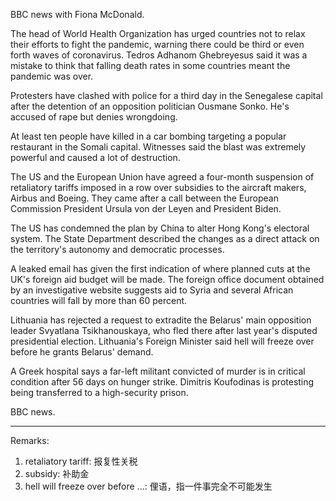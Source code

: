 BBC news with Fiona McDonald.

The head of World Health Organization has urged countries not to relax their efforts to fight the pandemic, warning there could be third or even forth waves of coronavirus. Tedros Adhanom Ghebreyesus said it was a mistake to think that falling death rates in some countries meant the pandemic was over.

Protesters have clashed with police for a third day in the Senegalese capital after the detention of an opposition politician Ousmane Sonko. He's accused of rape but denies wrongdoing.

At least ten people have killed in a car bombing targeting a popular restaurant in the Somali capital. Witnesses said the blast was extremely powerful and caused a lot of destruction.  

The US and the European Union have agreed a four-month suspension of retaliatory tariffs imposed in a row over subsidies to the aircraft makers, Airbus and Boeing. They came after a call between the European Commission President Ursula von der Leyen and President Biden.

The US has condemned the plan by China to alter Hong Kong's electoral system. The State Department described the changes as a direct attack on the territory's autonomy and democratic processes.

A leaked email has given the first indication of where planned cuts at the UK's foreign aid budget will be made. The foreign office document obtained by an investigative website suggests aid to Syria and several African countries will fall by more than 60 percent.

Lithuania has rejected a request to extradite the Belarus' main opposition leader Svyatlana Tsikhanouskaya, who fled there after last year's disputed presidential election. Lithuania's Foreign Minister said hell will freeze over before he grants Belarus' demand.

A Greek hospital says a far-left militant convicted of murder is in critical condition after 56 days on hunger strike. Dimitris Koufodinas is protesting being transferred to a high-security prison.

BBC news.

---
Remarks:

1. retaliatory tariff: 报复性关税
2. subsidy: 补助金
3. hell will freeze over before ...: 俚语，指一件事完全不可能发生
